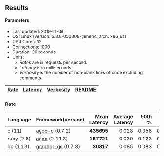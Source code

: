 ## Results

<!-- Result from here -->

#### Parameters
- Last updated: 2019-11-09
- OS: Linux (version: 5.3.8-050308-generic, arch: x86_64)
- CPU Cores: 12
- Connections: 1000
- Duration: 20 seconds
- Units:
  - _Rates_ are in requests per second.
  - _Latency_ is in milliseconds.
  - _Verbosity_ is the number of non-blank lines of code excluding comments.

| [Rate](rates.md) | [Latency](latency.md) | [Verbosity](verbosity.md) | [README](README.md) |
| ---------------- | --------------------- | ------------------------- | ------------------- |

### Rate
| Language | Framework(version) | Mean Latency | Average Latency | 90th % | 99th % | Std Dev | Rate | Verbosity |
| -------- | ------------------ | ------------:| ---------------:| ------:| ------:| -------:| ----:| ---------:|
| c (11) | [agoo-c](github.com/ohler55/agoo-c) (0.7.2) | **435695** | 0.028 | 0.058 | 0.175 | 0.184 | 0.08 | 320 |
| ruby (2.6) | [agoo](github.com/ohler55/agoo) (2.11.3) | **157721** | 0.030 | 0.123 | 0.196 | 1.159 | 0.30 | 98 |
| go (1.13) | [graphql-go](https://github.com/graphql-go/graphql) (0.7.8) | **30817** | 0.085 | 0.083 | 0.091 | 0.107 | 0.02 | 397 |
<!-- Result till here -->

